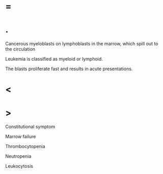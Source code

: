 # =

# .

Cancerous myeloblasts on lymphoblasts in the marrow, which spill out to the circulation

Leukemia is classified as myeloid or lymphoid.

The blasts proliferate fast and results in acute presentations.

# <

# >

Constitutional symptom

Marrow failure

Thrombocytopenia

Neutropenia

Leukocytosis
